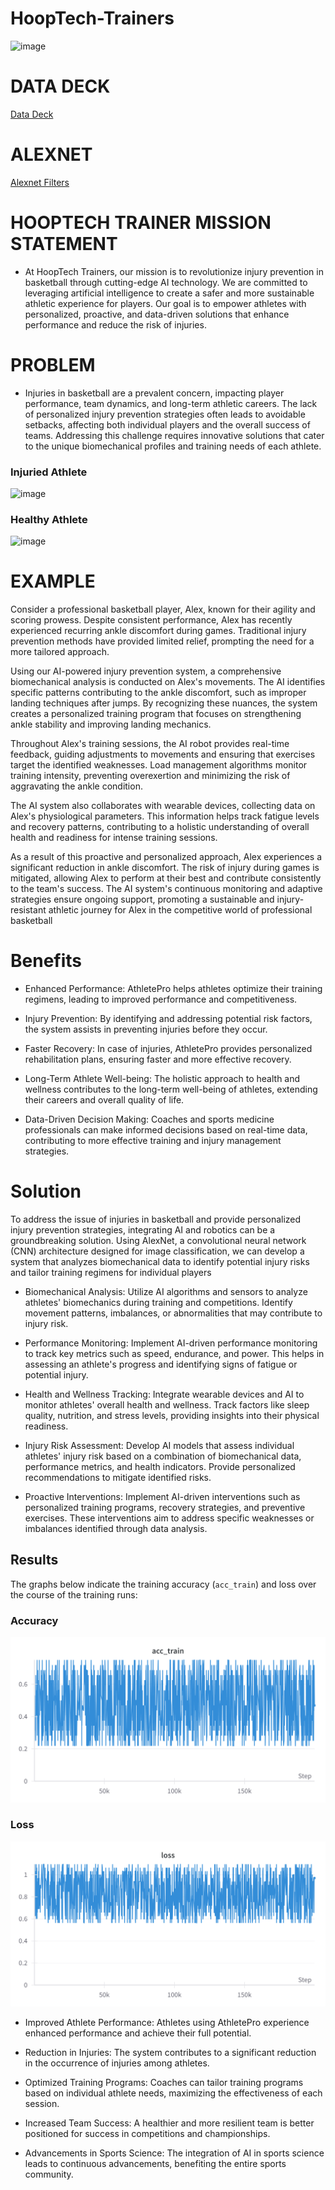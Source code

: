 # HoopTech-Trainers

![image](https://github.com/AlexLop22/HoopTech-Trainers/assets/142961389/72e8996a-bf99-42ba-a7a6-b4d36a10b62b)


# DATA DECK
[Data Deck](https://docs.google.com/presentation/d/1IYkShxFIrEth-qUITfEjrt-jTvQ0OrS-0IkDBT9UzxM/edit#slide=id.p)





# ALEXNET
[Alexnet Filters](https://colab.research.google.com/drive/1lrd1NBag0md6_vAqH7CfYM01Rdnlumkq)



# HOOPTECH TRAINER MISSION STATEMENT

- At HoopTech Trainers, our mission is to revolutionize injury prevention in basketball through cutting-edge AI technology. We are committed to leveraging artificial intelligence to create a safer and more sustainable athletic experience for players. Our goal is to empower athletes with personalized, proactive, and data-driven solutions that enhance performance and reduce the risk of injuries.










# PROBLEM

- Injuries in basketball are a prevalent concern, impacting player performance, team dynamics, and long-term athletic careers. The lack of personalized injury prevention strategies often leads to avoidable setbacks, affecting both individual players and the overall success of teams. Addressing this challenge requires innovative solutions that cater to the unique biomechanical profiles and training needs of each athlete.



### Injuried Athlete

![image](https://ca-times.brightspotcdn.com/dims4/default/6f50af6/2147483647/strip/true/crop/4962x3308+0+0/resize/1200x800!/quality/75/?url=https%3A%2F%2Fcalifornia-times-brightspot.s3.amazonaws.com%2Fd0%2Fe7%2F3a4b1d6a4191966166e52308e98c%2Fnets-bucks-basketball-84126.jpg)


### Healthy Athlete

![image](https://i0.wp.com/newspack-washingtoncitypaper.s3.amazonaws.com/uploads/2020/01/Ish_Smith.5e14b0cea3cb9.png?fit=1200%2C800&ssl=1)












# EXAMPLE

Consider a professional basketball player, Alex, known for their agility and scoring prowess. Despite consistent performance, Alex has recently experienced recurring ankle discomfort during games. Traditional injury prevention methods have provided limited relief, prompting the need for a more tailored approach.

Using our AI-powered injury prevention system, a comprehensive biomechanical analysis is conducted on Alex's movements. The AI identifies specific patterns contributing to the ankle discomfort, such as improper landing techniques after jumps. By recognizing these nuances, the system creates a personalized training program that focuses on strengthening ankle stability and improving landing mechanics.

Throughout Alex's training sessions, the AI robot provides real-time feedback, guiding adjustments to movements and ensuring that exercises target the identified weaknesses. Load management algorithms monitor training intensity, preventing overexertion and minimizing the risk of aggravating the ankle condition.

The AI system also collaborates with wearable devices, collecting data on Alex's physiological parameters. This information helps track fatigue levels and recovery patterns, contributing to a holistic understanding of overall health and readiness for intense training sessions.

As a result of this proactive and personalized approach, Alex experiences a significant reduction in ankle discomfort. The risk of injury during games is mitigated, allowing Alex to perform at their best and contribute consistently to the team's success. The AI system's continuous monitoring and adaptive strategies ensure ongoing support, promoting a sustainable and injury-resistant athletic journey for Alex in the competitive world of professional basketball


# Benefits 

- Enhanced Performance: AthletePro helps athletes optimize their training regimens, leading to improved performance and competitiveness.

- Injury Prevention: By identifying and addressing potential risk factors, the system assists in preventing injuries before they occur.

- Faster Recovery: In case of injuries, AthletePro provides personalized rehabilitation plans, ensuring faster and more effective recovery.

- Long-Term Athlete Well-being: The holistic approach to health and wellness contributes to the long-term well-being of athletes, extending their careers and overall quality of life.

- Data-Driven Decision Making: Coaches and sports medicine professionals can make informed decisions based on real-time data, contributing to more effective training and injury management strategies.










# Solution 

To address the issue of injuries in basketball and provide personalized injury prevention strategies, integrating AI and robotics can be a groundbreaking solution. Using AlexNet, a convolutional neural network (CNN) architecture designed for image classification, we can develop a system that analyzes biomechanical data to identify potential injury risks and tailor training regimens for individual players


- Biomechanical Analysis: Utilize AI algorithms and sensors to analyze athletes' biomechanics during training and competitions. Identify movement patterns, imbalances, or abnormalities that may contribute to injury risk.

- Performance Monitoring: Implement AI-driven performance monitoring to track key metrics such as speed, endurance, and power. This helps in assessing an athlete's progress and identifying signs of fatigue or potential injury.

- Health and Wellness Tracking: Integrate wearable devices and AI to monitor athletes' overall health and wellness. Track factors like sleep quality, nutrition, and stress levels, providing insights into their physical readiness.

- Injury Risk Assessment: Develop AI models that assess individual athletes' injury risk based on a combination of biomechanical data, performance metrics, and health indicators. Provide personalized recommendations to mitigate identified risks.

- Proactive Interventions: Implement AI-driven interventions such as personalized training programs, recovery strategies, and preventive exercises. These interventions aim to address specific weaknesses or imbalances identified through data analysis.











## Results

The graphs below indicate the training accuracy (`acc_train`) and loss over the course of the training runs:

### Accuracy 


![image](https://github.com/AlexLop22/HoopTech-Trainers/blob/main/W%26B%20Chart%2012_7_2023%2C%2010_48_48%20AM.png) 



### Loss


![image](https://github.com/AlexLop22/HoopTech-Trainers/blob/main/W%26B%20Chart%2012_7_2023%2C%2010_55_12%20AM.png)


- Improved Athlete Performance: Athletes using AthletePro experience enhanced performance and achieve their full potential.

- Reduction in Injuries: The system contributes to a significant reduction in the occurrence of injuries among athletes.

- Optimized Training Programs: Coaches can tailor training programs based on individual athlete needs, maximizing the effectiveness of each session.

- Increased Team Success: A healthier and more resilient team is better positioned for success in competitions and championships.

- Advancements in Sports Science: The integration of AI in sports science leads to continuous advancements, benefiting the entire sports community.














